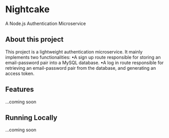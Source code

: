 # Nightcake

A Node.js Authentication Microservice

## About this project

This project is a lightweight authentication microservice. It mainly implements two functionalities:
•A sign up route responsible for storing an email-password pair into a MySQL database.
•A log in route responsible for retrieving an email-password pair from the database, and generating an access token.

## Features

...coming soon

## Running Locally

...coming soon
